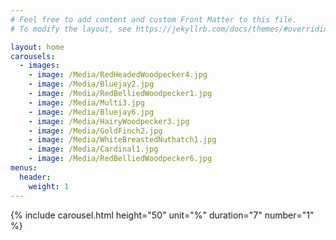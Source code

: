 ```yaml
---
# Feel free to add content and custom Front Matter to this file.
# To modify the layout, see https://jekyllrb.com/docs/themes/#overriding-theme-defaults

layout: home
carousels:
  - images: 
    - image: /Media/RedHeadedWoodpecker4.jpg
    - image: /Media/Bluejay2.jpg
    - image: /Media/RedBelliedWoodpecker1.jpg
    - image: /Media/Multi3.jpg
    - image: /Media/Bluejay6.jpg
    - image: /Media/HairyWoodpecker3.jpg
    - image: /Media/GoldFinch2.jpg
    - image: /Media/WhiteBreastedNuthatch1.jpg
    - image: /Media/Cardinal1.jpg
    - image: /Media/RedBelliedWoodpecker6.jpg
menus:
  header:
    weight: 1
---
```

{% include carousel.html height="50" unit="%" duration="7" number="1" %}
